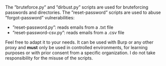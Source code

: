 The ”bruteforce.py” and ”dirbust.py” scripts are used for bruteforcing passwords and directories. 
The ”reset-password” scripts are used to abuse ”forgot-password” vulnerabilities:
- ”reset-password.py”: reads emails from a .txt file
- ”reset-password-csv.py”: reads emails from a .csv file  

Feel free to adapt it to your needs. It can be used with Burp or any other proxy and **must** only be used in controlled environments, for learning purposes or with prior consent from a specific organization. 
I do not take responsibility for the misuse of the scripts. 
